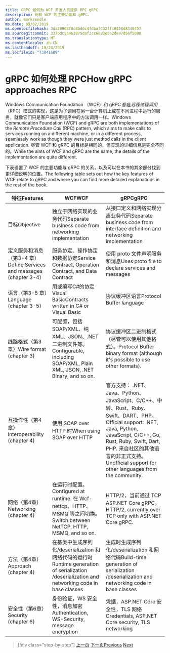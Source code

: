 ```yaml
---
title: GRPC 如何为 WCF 开发人员提供 RPC gRPC
description: 比较 WCF 的主要功能和 gRPC。
author: markrendle
ms.date: 09/02/2019
ms.openlocfilehash: 3da28968f8c8bd6c4fdba7432ffc8458d8340457
ms.sourcegitcommit: 337bdc5a463875daf2cc6883e5a2da97d56f5000
ms.translationtype: MT
ms.contentlocale: zh-CN
ms.lasthandoff: 10/24/2019
ms.locfileid: "73841689"
---
```

# <a name="how-grpc-approaches-rpc"></a><span data-ttu-id="b0581-103">gRPC 如何处理 RPC</span><span class="sxs-lookup"><span data-stu-id="b0581-103">How gRPC approaches RPC</span></span>

<span data-ttu-id="b0581-104">Windows Communication Foundation （WCF）和 gRPC 都是*远程过程调用*（RPC）模式的实现，这是为了调用在另一台计算机上或在不同进程中运行的服务，就像它们只是客户端应用程序中的方法调用一样。</span><span class="sxs-lookup"><span data-stu-id="b0581-104">Windows Communication Foundation (WCF) and gRPC are both implementations of the *Remote Procedure Call* (RPC) pattern, which aims to make calls to services running on a different machine, or in a different process, seamlessly work as though they were just method calls in the client application.</span></span> <span data-ttu-id="b0581-105">尽管 WCF 和 gRPC 的目标是相同的，但实现的详细信息是完全不同的。</span><span class="sxs-lookup"><span data-stu-id="b0581-105">While the aims of WCF and gRPC are the same, the details of the implementation are quite different.</span></span>

<span data-ttu-id="b0581-106">下表设置了 WCF 的主要功能与 gRPC 的关系，以及可以在本书的其余部分找到更详细说明的位置。</span><span class="sxs-lookup"><span data-stu-id="b0581-106">The following table sets out how the key features of WCF relate to gRPC and where you can find more detailed explanations in the rest of the book.</span></span>

| <span data-ttu-id="b0581-107">特征</span><span class="sxs-lookup"><span data-stu-id="b0581-107">Features</span></span> | <span data-ttu-id="b0581-108">WCF</span><span class="sxs-lookup"><span data-stu-id="b0581-108">WCF</span></span> | <span data-ttu-id="b0581-109">gRPC</span><span class="sxs-lookup"><span data-stu-id="b0581-109">gRPC</span></span> |
| -------- | --- | ---- |
| <span data-ttu-id="b0581-110">目标</span><span class="sxs-lookup"><span data-stu-id="b0581-110">Objective</span></span> | <span data-ttu-id="b0581-111">独立于网络实现的业务代码</span><span class="sxs-lookup"><span data-stu-id="b0581-111">Separate business code from networking implementation</span></span> | <span data-ttu-id="b0581-112">从接口定义和网络实现分离业务代码</span><span class="sxs-lookup"><span data-stu-id="b0581-112">Separate business code from interface definition and networking implementation</span></span> |
| <span data-ttu-id="b0581-113">定义服务和消息（第3-4 章）</span><span class="sxs-lookup"><span data-stu-id="b0581-113">Define Services and messages (chapter 3-4)</span></span>  | <span data-ttu-id="b0581-114">服务协定、操作协定和数据协定</span><span class="sxs-lookup"><span data-stu-id="b0581-114">Service Contract, Operation Contract, and Data Contract</span></span> | <span data-ttu-id="b0581-115">使用 proto 文件声明服务和消息</span><span class="sxs-lookup"><span data-stu-id="b0581-115">Uses proto file to declare services and messages</span></span> |
| <span data-ttu-id="b0581-116">语言（第3-5 章）</span><span class="sxs-lookup"><span data-stu-id="b0581-116">Language (chapter 3-5)</span></span> | <span data-ttu-id="b0581-117">用或编写C#的协定 Visual Basic</span><span class="sxs-lookup"><span data-stu-id="b0581-117">Contracts written in C# or Visual Basic</span></span> | <span data-ttu-id="b0581-118">协议缓冲区语言</span><span class="sxs-lookup"><span data-stu-id="b0581-118">Protocol Buffer language</span></span> |
| <span data-ttu-id="b0581-119">线路格式（第3章）</span><span class="sxs-lookup"><span data-stu-id="b0581-119">Wire format (chapter 3)</span></span> | <span data-ttu-id="b0581-120">可配置，包括 SOAP/XML、纯 XML、JSON、.NET 二进制文件等。</span><span class="sxs-lookup"><span data-stu-id="b0581-120">Configurable, including SOAP/XML, Plain XML, JSON, .NET Binary, and so on.</span></span> | <span data-ttu-id="b0581-121">协议缓冲区二进制格式（尽管可以使用其他格式）。</span><span class="sxs-lookup"><span data-stu-id="b0581-121">Protocol Buffer binary format (although it's possible to use other formats).</span></span>
| <span data-ttu-id="b0581-122">互操作性（第4章）</span><span class="sxs-lookup"><span data-stu-id="b0581-122">Interoperability (chapter 4)</span></span> | <span data-ttu-id="b0581-123">使用 SOAP over HTTP 时</span><span class="sxs-lookup"><span data-stu-id="b0581-123">When using SOAP over HTTP</span></span> | <span data-ttu-id="b0581-124">官方支持： .NET、Java、Python、JavaScript、C/C++、中转、Rust、Ruby、Swift、DART、PHP。</span><span class="sxs-lookup"><span data-stu-id="b0581-124">Official support: .NET, Java, Python, JavaScript, C/C++, Go, Rust, Ruby, Swift, Dart, PHP.</span></span> <span data-ttu-id="b0581-125">来自社区的其他语言的非正式支持。</span><span class="sxs-lookup"><span data-stu-id="b0581-125">Unofficial support for other languages from the community.</span></span> |
| <span data-ttu-id="b0581-126">网络（第4章）</span><span class="sxs-lookup"><span data-stu-id="b0581-126">Networking (chapter 4)</span></span> | <span data-ttu-id="b0581-127">在运行时配置。</span><span class="sxs-lookup"><span data-stu-id="b0581-127">Configured at runtime.</span></span> <span data-ttu-id="b0581-128">在 Wcf-nettcp、HTTP、MSMQ 等之间切换。</span><span class="sxs-lookup"><span data-stu-id="b0581-128">Switch between NetTCP, HTTP, MSMQ, and so on.</span></span> | <span data-ttu-id="b0581-129">HTTP/2，当前通过 TCP ASP.NET Core gRPC。</span><span class="sxs-lookup"><span data-stu-id="b0581-129">HTTP/2, currently over TCP only with ASP.NET Core gRPC.</span></span> |
| <span data-ttu-id="b0581-130">方法（第4章）</span><span class="sxs-lookup"><span data-stu-id="b0581-130">Approach (chapter 4)</span></span> | <span data-ttu-id="b0581-131">在基类中生成序列化/deserialization 和网络代码的运行时</span><span class="sxs-lookup"><span data-stu-id="b0581-131">Runtime generation of serialization /deserialization and networking code in base classes</span></span> | <span data-ttu-id="b0581-132">生成时生成序列化/deserialization 和网络代码</span><span class="sxs-lookup"><span data-stu-id="b0581-132">Build-time generation of serialization /deserialization and networking code in base classes</span></span> |
| <span data-ttu-id="b0581-133">安全性（第6章）</span><span class="sxs-lookup"><span data-stu-id="b0581-133">Security (chapter 6)</span></span> | <span data-ttu-id="b0581-134">身份验证，WS 安全性，消息加密</span><span class="sxs-lookup"><span data-stu-id="b0581-134">Authentication, WS-Security, message encryption</span></span> | <span data-ttu-id="b0581-135">凭据，ASP.NET Core 安全性，TLS 网络</span><span class="sxs-lookup"><span data-stu-id="b0581-135">Credentials, ASP.NET Core security, TLS networking</span></span> |

>[!div class="step-by-step"]
><span data-ttu-id="b0581-136">[上一页](grpc-overview.md)
>[下一页](interface-definition-language.md)</span><span class="sxs-lookup"><span data-stu-id="b0581-136">[Previous](grpc-overview.md)
[Next](interface-definition-language.md)</span></span>

